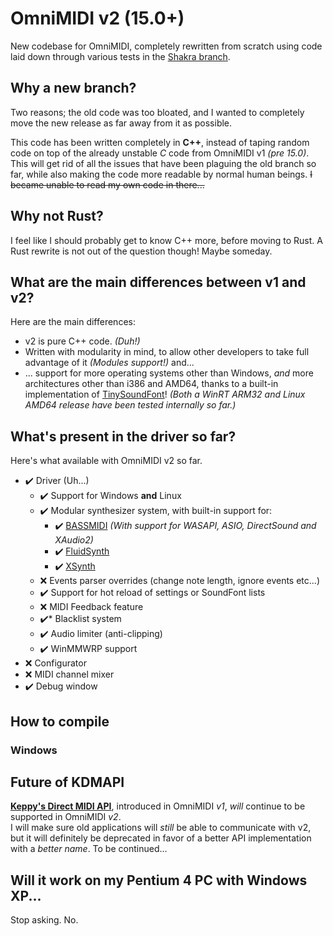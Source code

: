 # OmniMIDI v2 (15.0+)
New codebase for OmniMIDI, completely rewritten from scratch using code laid down through various tests in the [Shakra branch](https://github.com/KaleidonKep99/ShakraDrv).

## Why a new branch?
Two reasons; the old code was too bloated, and I wanted to completely move the new release as far away from it as possible.

This code has been written completely in **C++**, instead of taping random code on top of the already unstable *C* code from OmniMIDI v1 *(pre 15.0)*. This will get rid of all the issues that have been plaguing the old branch so far, while also making the code more readable by normal human beings. ~~I became unable to read my own code in there...~~

## Why not Rust?
I feel like I should probably get to know C++ more, before moving to Rust. A Rust rewrite is not out of the question though! Maybe someday.

## What are the main differences between v1 and v2?
Here are the main differences:
- v2 is pure C++ code. *(Duh!)*
- Written with modularity in mind, to allow other developers to take full advantage of it *(Modules support!)* and... 
- ... support for more operating systems other than Windows, *and* more architectures other than i386 and AMD64, thanks to a built-in implementation of [TinySoundFont](https://github.com/schellingb/TinySoundFont)! *(Both a WinRT ARM32 and Linux AMD64 release have been tested internally so far.)*

## What's present in the driver so far?
Here's what available with OmniMIDI v2 so far.
- ✔️ Driver (Uh...)
    - ✔️ Support for Windows **and** Linux
    - ✔️ Modular synthesizer system, with built-in support for:
        - ✔️ [BASSMIDI](https://www.un4seen.com/bass.html) *(With support for WASAPI, ASIO, DirectSound and XAudio2)*
        - ✔️ [FluidSynth](https://github.com/FluidSynth/fluidsynth)
        - ✔️ [XSynth](https://github.com/arduano/xsynth)
    - ❌ Events parser overrides (change note length, ignore events etc...)
    - ✔️ Support for hot reload of settings or SoundFont lists
    - ❌ MIDI Feedback feature
    - ✔️* Blacklist system
    - ✔️ Audio limiter (anti-clipping)
    - ✔️ WinMMWRP support
- ❌ Configurator
- ❌ MIDI channel mixer
- ✔️ Debug window

## How to compile
### Windows

## Future of KDMAPI
[**Keppy's Direct MIDI API**](https://github.com/KeppySoftware/OmniMIDI/blob/master/DeveloperContent/KDMAPI.md), introduced in OmniMIDI *v1*, *will* continue to be supported in OmniMIDI *v2*.
<br />
I will make sure old applications will *still* be able to communicate with v2, but it will definitely be deprecated in favor of a better API implementation with a *better name*. To be continued...

## Will it work on my Pentium 4 PC with Windows XP...
Stop asking. No.